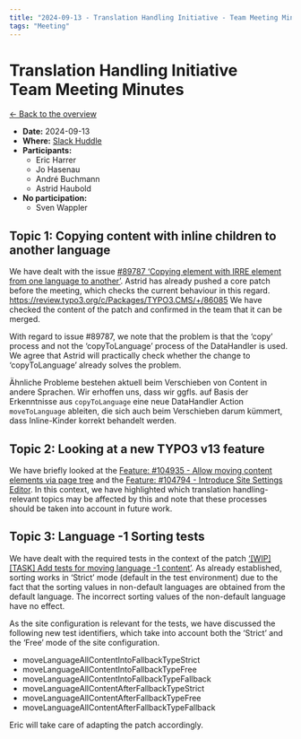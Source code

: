 ```yaml
---
title: "2024-09-13 - Translation Handling Initiative - Team Meeting Minutes"
tags: "Meeting"
---
```


# Translation Handling Initiative<br>Team Meeting Minutes

[← Back to the overview](https://notes.typo3.org/s/f3ae8fZSD)

- **Date:** 2024-09-13<br>
- **Where:** [Slack Huddle](https://app.slack.com/huddle/T024TUMLZ/C05D7UF1L8M)
- **Participants:**
    - Eric Harrer
    - Jo Hasenau
    - André Buchmann
    - Astrid Haubold
- **No participation:**
    - Sven Wappler

## Topic 1: Copying content with inline children to another language

We have dealt with the issue [#89787 ‘Copying element with IRRE element from one language to another’](https://forge.typo3.org/issues/89787).
Astrid has already pushed a core patch before the meeting, which checks the current behaviour in this regard. https://review.typo3.org/c/Packages/TYPO3.CMS/+/86085
We have checked the content of the patch and confirmed in the team that it can be merged.

With regard to issue #89787, we note that the problem is that the ‘copy’ process and not the ‘copyToLanguage’ process of the DataHandler is used. We agree that Astrid will practically check whether the change to ‘copyToLanguage’ already solves the problem.

Ähnliche Probleme bestehen aktuell beim Verschieben von Content in andere Sprachen. Wir erhoffen uns, dass wir ggfls. auf Basis der Erkenntnisse aus `copyToLanguage` eine neue DataHandler Action `moveToLanguage` ableiten, die sich auch beim Verschieben darum kümmert, dass Inline-Kinder korrekt behandelt werden.

## Topic 2: Looking at a new TYPO3 v13 feature

We have briefly looked at the [Feature: #104935 - Allow moving content elements via page tree](https://docs.typo3.org/c/typo3/cms-core/main/en-us/Changelog/13.3/Feature-104935-AllowMovingContentElementsViaPageTree.html) and the [Feature: #104794 - Introduce Site Settings Editor](https://docs.typo3.org/c/typo3/cms-core/main/en-us/Changelog/13.3/Feature-104794-IntroduceSiteSettingsEditor.html). In this context, we have highlighted which translation handling-relevant topics may be affected by this and note that these processes should be taken into account in future work.

## Topic 3: Language -1 Sorting tests

We have dealt with the required tests in the context of the patch [‘[WIP][TASK] Add tests for moving language -1 content’](https://review.typo3.org/c/Packages/TYPO3.CMS/+/85912). As already established, sorting works in ‘Strict’ mode (default in the test environment) due to the fact that the sorting values in non-default languages are obtained from the default language. The incorrect sorting values of the non-default language have no effect.

As the site configuration is relevant for the tests, we have discussed the following new test identifiers, which take into account both the ‘Strict’ and the ‘Free’ mode of the site configuration.

- moveLanguageAllContentIntoFallbackTypeStrict
- moveLanguageAllContentIntoFallbackTypeFree
- moveLanguageAllContentIntoFallbackTypeFallback
- moveLanguageAllContentAfterFallbackTypeStrict
- moveLanguageAllContentAfterFallbackTypeFree
- moveLanguageAllContentAfterFallbackTypeFallback

Eric will take care of adapting the patch accordingly.